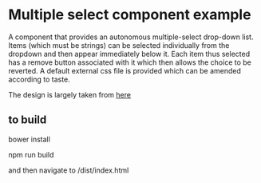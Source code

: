 Multiple select component example
=================================

A component that provides an autonomous multiple-select drop-down list.  Items (which must be strings) can be selected individually from the dropdown and then appear immediately below it.  Each item thus selected has a remove button associated with it which then allows the choice to be reverted. A default external css file is provided which can be amended according to taste.

The design is largely taken from [here](http://www.suumit.com/projects/bsmSelect/examples/example_results.php)


to build
--------

   bower install

   npm run build

   and then navigate to /dist/index.html   

